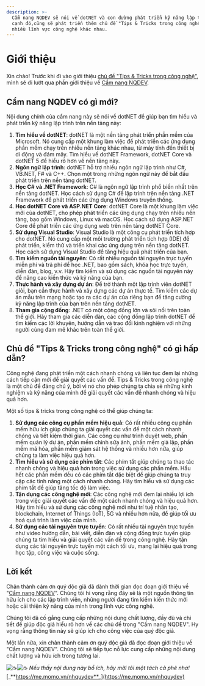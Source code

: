 ```yaml
---
description: >-
  Cẩm nang NQDEV sẽ nói về dotNET và con đường phát triển kỹ năng lập trình. Bên
  cạnh đó,cũng sẽ phát triển thêm chủ đề "Tips & Tricks trong công nghệ" bao gồm
  nhiều lĩnh vực công nghệ khác nhau.
---
```


# Giới thiệu

Xin chào! Trước khi đi vào giới thiệu [chủ đề "Tips & Tricks trong công nghệ"](./#chu-de-tips-and-tricks-trong-cong-nghe-co-gi-hap-dan), mình sẽ đi lướt qua phần giới thiệu về [Cẩm nang NQDEV](./#cam-nang-nqdev-co-gi-moi).

## Cẩm nang NQDEV có gì mới?

Nội dung chính của cẩm nang này sẽ nói về dotNET để giúp bạn tìm hiểu và phát triển kỹ năng lập trình trên nền tảng này:

1. **Tìm hiểu về dotNET**: dotNET là một nền tảng phát triển phần mềm của Microsoft. Nó cung cấp một khung làm việc để phát triển các ứng dụng phần mềm chạy trên nhiều nền tảng khác nhau, từ máy tính đến thiết bị di động và đám mây. Tìm hiểu về dotNET Framework, dotNET Core và dotNET 5 để hiểu rõ hơn về nền tảng này.
2. **Ngôn ngữ lập trình**: dotNET hỗ trợ nhiều ngôn ngữ lập trình như C#, VB.NET, F# và C++. Chọn một trong những ngôn ngữ này để bắt đầu phát triển trên nền tảng dotNET.
3. **Học C# và .NET Framework**: C# là ngôn ngữ lập trình phổ biến nhất trên nền tảng dotNET. Học cách sử dụng C# để lập trình trên nền tảng .NET Framework để phát triển các ứng dụng Windows truyền thống.
4. **Học dotNET Core và ASP.NET Core**: dotNET Core là một khung làm việc mới của dotNET, cho phép phát triển các ứng dụng chạy trên nhiều nền tảng, bao gồm Windows, Linux và macOS. Học cách sử dụng ASP.NET Core để phát triển các ứng dụng web trên nền tảng dotNET Core.
5. **Sử dụng Visual Studio**: Visual Studio là một công cụ phát triển tích hợp cho dotNET. Nó cung cấp một môi trường phát triển tích hợp (IDE) để phát triển, kiểm thử và triển khai các ứng dụng trên nền tảng dotNET. Học cách sử dụng Visual Studio để tăng hiệu quả phát triển của bạn.
6. **Tìm kiếm nguồn tài nguyên**: Có rất nhiều nguồn tài nguyên trực tuyến miễn phí và trả phí để học .NET, bao gồm sách, khóa học trực tuyến, diễn đàn, blog, v.v. Hãy tìm kiếm và sử dụng các nguồn tài nguyên này để nâng cao kiến thức và kỹ năng của bạn.
7. **Thực hành và xây dựng dự án**: Để trở thành một lập trình viên dotNET giỏi, bạn cần thực hành và xây dựng các dự án thực tế. Tìm kiếm các dự án mẫu trên mạng hoặc tạo ra các dự án của riêng bạn để tăng cường kỹ năng lập trình của bạn trên nền tảng dotNET.
8. **Tham gia cộng đồng**: .NET có một cộng đồng lớn và sôi nổi trên toàn thế giới. Hãy tham gia các diễn đàn, các cộng đồng lập trình dotNET để tìm kiếm các lời khuyên, hướng dẫn và trao đổi kinh nghiệm với những người cùng đam mê khác trên toàn thế giới.

## Chủ đề "Tips & Tricks trong công nghệ" có gì hấp dẫn?

Công nghệ đang phát triển một cách nhanh chóng và liên tục đem lại những cách tiếp cận mới để giải quyết các vấn đề. Tips & Tricks trong công nghệ là một chủ đề đáng chú ý, bởi vì nó cho phép chúng ta chia sẻ những kinh nghiệm và kỹ năng của mình để giải quyết các vấn đề nhanh chóng và hiệu quả hơn.

Một số tips & tricks trong công nghệ có thể giúp chúng ta:

1. **Sử dụng các công cụ phần mềm hiệu quả**: Có rất nhiều công cụ phần mềm hữu ích giúp chúng ta giải quyết các vấn đề một cách nhanh chóng và tiết kiệm thời gian. Các công cụ như trình duyệt web, phần mềm quản lý dự án, phần mềm chỉnh sửa ảnh, phần mềm giả lập, phần mềm mã hóa, phần mềm giám sát hệ thống và nhiều hơn nữa, giúp chúng ta làm việc hiệu quả hơn.
2. **Tìm hiểu và sử dụng các phím tắt**: Các phím tắt giúp chúng ta thao tác nhanh chóng và hiệu quả hơn trong việc sử dụng các phần mềm. Hầu hết các phần mềm đều có các phím tắt đặc biệt để giúp chúng ta truy cập các tính năng một cách nhanh chóng. Hãy tìm hiểu và sử dụng các phím tắt để giúp tăng tốc độ làm việc.
3. **Tận dụng các công nghệ mới**: Các công nghệ mới đem lại nhiều lợi ích trong việc giải quyết các vấn đề một cách nhanh chóng và hiệu quả hơn. Hãy tìm hiểu và sử dụng các công nghệ mới như trí tuệ nhân tạo, blockchain, Internet of Things (IoT), 5G và nhiều hơn nữa, để giúp tối ưu hoá quá trình làm việc của mình.
4. **Sử dụng các tài nguyên trực tuyến**: Có rất nhiều tài nguyên trực tuyến như video hướng dẫn, bài viết, diễn đàn và cộng đồng trực tuyến giúp chúng ta tìm hiểu và giải quyết các vấn đề trong công nghệ. Hãy tận dụng các tài nguyên trực tuyến một cách tối ưu, mang lại hiệu quả trong học tập, công việc và cuộc sống.

## Lời kết

Chân thành cảm ơn quý độc giả đã dành thời gian đọc đoạn giới thiệu về "[Cẩm nang NQDEV](./#cam-nang-nqdev-co-gi-moi)". Chúng tôi hi vọng rằng đây sẽ là một nguồn thông tin hữu ích cho các lập trình viên, những người đang tìm kiếm kiến thức mới hoặc cải thiện kỹ năng của mình trong lĩnh vực công nghệ.

Chúng tôi đã cố gắng cung cấp những nội dung chất lượng, đầy đủ và chi tiết để giúp độc giả hiểu rõ hơn về các chủ đề trong "Cẩm nang NQDEV". Hy vọng rằng thông tin này sẽ giúp ích cho công việc của quý độc giả.

Một lần nữa, xin chân thành cảm ơn quý độc giả đã đọc đoạn giới thiệu về "Cẩm nang NQDEV". Chúng tôi sẽ tiếp tục nỗ lực cung cấp những nội dung chất lượng và hữu ích trong tương lai.

<img src="https://twemoji.maxcdn.com/v/14.0.2/72x72/2615.png" alt="☕️" data-size="line"><img src="https://twemoji.maxcdn.com/v/14.0.2/72x72/2615.png" alt="☕️" data-size="line"> _Nếu thấy nội dung này bổ ích, hãy mời tôi một tách cà phê nha!_ [_**https://me.momo.vn/nhquydev**_](https://me.momo.vn/nhquydev)
